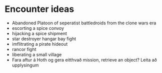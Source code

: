 # Encounter ideas
* Abandoned Platoon of seperatist battledroids from the clone wars era
* escorting a spice convoy
* hijacking a spice shipment
* star destroyer hangar bay fight
* imflitrating a pirate hideout
* rancor fight
* liberating a small village
* Fara aftur á Hoth og gera eitthvað mission, retrieve an object? Leita að upplysingum

